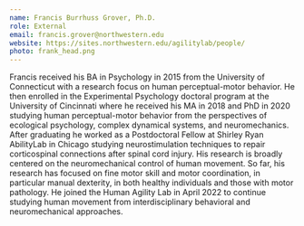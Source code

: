 ```yaml
---
name: Francis Burrhuss Grover, Ph.D.
role: External
email: francis.grover@northwestern.edu
website: https://sites.northwestern.edu/agilitylab/people/
photo: frank_head.png
---
```


Francis received his BA in Psychology in 2015 from the University of Connecticut with a research focus on human perceptual-motor behavior. He then enrolled in the Experimental Psychology doctoral program at the University of Cincinnati where he received his MA in 2018 and PhD in 2020 studying human perceptual-motor behavior from the perspectives of ecological psychology, complex dynamical systems, and neuromechanics. After graduating he worked as a Postdoctoral Fellow at Shirley Ryan AbilityLab in Chicago studying neurostimulation techniques to repair corticospinal connections after spinal cord injury. His research is broadly centered on the neuromechanical control of human movement. So far, his research has focused on fine motor skill and motor coordination, in particular manual dexterity, in both healthy individuals and those with motor pathology. He joined the Human Agility Lab in April 2022 to continue studying human movement from interdisciplinary behavioral and neuromechanical approaches.